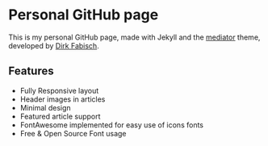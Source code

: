 Personal GitHub page
========

This is my personal GitHub page, made with Jekyll and the [mediator](https://github.com/dirkfabisch/mediator) theme, developed by [Dirk Fabisch](http://blog.base68.com).

Features
-------
* Fully Responsive layout
* Header images in articles
* Minimal design
* Featured article support
* FontAwesome implemented for easy use of icons fonts
* Free & Open Source Font usage
